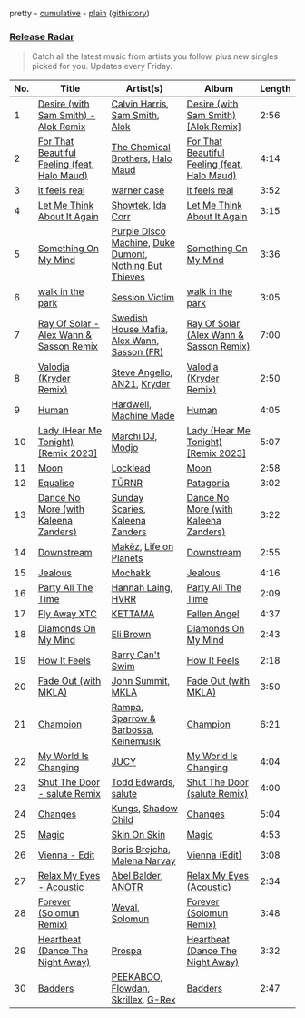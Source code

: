 pretty - [cumulative](/playlists/cumulative/Release%20Radar.md) - [plain](/playlists/plain/37i9dQZEVXbsudmxBFKW7G) ([githistory](https://github.githistory.xyz/vitokorn/spotify-playlist-archive/blob/master/playlists/plain/37i9dQZEVXbsudmxBFKW7G))

### [Release Radar](https://open.spotify.com/playlist/37i9dQZEVXbsudmxBFKW7G)

> Catch all the latest music from artists you follow, plus new singles picked for you. Updates every Friday.

| No. | Title | Artist(s) | Album | Length |
|---|---|---|---|---|
| 1 | [Desire (with Sam Smith) - Alok Remix](https://open.spotify.com/track/7qyoYlYSgfeTqAqJXmoIKe) | [Calvin Harris](https://open.spotify.com/artist/7CajNmpbOovFoOoasH2HaY), [Sam Smith](https://open.spotify.com/artist/2wY79sveU1sp5g7SokKOiI), [Alok](https://open.spotify.com/artist/0NGAZxHanS9e0iNHpR8f2W) | [Desire (with Sam Smith) [Alok Remix]](https://open.spotify.com/album/46I5OWuJfe8XtaRaofQbv4) | 2:56 |
| 2 | [For That Beautiful Feeling (feat. Halo Maud)](https://open.spotify.com/track/2n4x0OcDCR9Yu2ITLdMV48) | [The Chemical Brothers](https://open.spotify.com/artist/1GhPHrq36VKCY3ucVaZCfo), [Halo Maud](https://open.spotify.com/artist/6PXvOmtayxXQNE9stTpRMs) | [For That Beautiful Feeling (feat. Halo Maud)](https://open.spotify.com/album/0JXtCG4sfKstaP9UaptpHk) | 4:14 |
| 3 | [it feels real](https://open.spotify.com/track/3kgNRurynTVCh9jZF9XqVw) | [warner case](https://open.spotify.com/artist/106OuakzOxxbXTuigEEf01) | [it feels real](https://open.spotify.com/album/2GTTmltk8bAe1YfNiqsoMI) | 3:52 |
| 4 | [Let Me Think About It Again](https://open.spotify.com/track/4J4Fk7x2y8jQBxm332n0oY) | [Showtek](https://open.spotify.com/artist/3gk0OYeLFWYupGFRHqLSR7), [Ida Corr](https://open.spotify.com/artist/30ut8L4gmEz4vNr1zNhpbh) | [Let Me Think About It Again](https://open.spotify.com/album/5BiDACecOtLeeDR7ElF7zz) | 3:15 |
| 5 | [Something On My Mind](https://open.spotify.com/track/7uEvezzgCoYmqRDloOXUSR) | [Purple Disco Machine](https://open.spotify.com/artist/2WBJQGf1bT1kxuoqziH5g4), [Duke Dumont](https://open.spotify.com/artist/61lyPtntblHJvA7FMMhi7E), [Nothing But Thieves](https://open.spotify.com/artist/1kDGbuxWknIKx4FlgWxiSp) | [Something On My Mind](https://open.spotify.com/album/6lZn8FBB0UFVyGBhvv5FQ8) | 3:36 |
| 6 | [walk in the park](https://open.spotify.com/track/5O3GznAgkjc07BtlE9Xq9r) | [Session Victim](https://open.spotify.com/artist/4Hl6TEQAFgH0XrZq4f8okX) | [walk in the park](https://open.spotify.com/album/3VkEwSXBTttuyUQNwICwIK) | 3:05 |
| 7 | [Ray Of Solar - Alex Wann & Sasson Remix](https://open.spotify.com/track/7kPUvwFtA9e1COxyyNrvpR) | [Swedish House Mafia](https://open.spotify.com/artist/1h6Cn3P4NGzXbaXidqURXs), [Alex Wann](https://open.spotify.com/artist/6PTNNcLg90Kkl89JcEwKhT), [Sasson (FR)](https://open.spotify.com/artist/6wG0hZz1XJNZEDaNUyfpSa) | [Ray Of Solar (Alex Wann & Sasson Remix)](https://open.spotify.com/album/4LCdaNUBthKh1YeP7ouz7k) | 7:00 |
| 8 | [Valodja (Kryder Remix)](https://open.spotify.com/track/4D2PtwM3U40QFFBA62I49P) | [Steve Angello](https://open.spotify.com/artist/4FqPRilb0Ja0TKG3RS3y4s), [AN21](https://open.spotify.com/artist/3wPBMtzFP84b7UN786Sxhn), [Kryder](https://open.spotify.com/artist/1xfLBmx0n8DQri9HxJsq9O) | [Valodja (Kryder Remix)](https://open.spotify.com/album/6slfAHmFXzRaUVUDxcbi7p) | 2:50 |
| 9 | [Human](https://open.spotify.com/track/5i9khhoOkeogB49q54KOIz) | [Hardwell](https://open.spotify.com/artist/6BrvowZBreEkXzJQMpL174), [Machine Made](https://open.spotify.com/artist/56J7OPV77W9hMJQIRtvaBB) | [Human](https://open.spotify.com/album/7brW7G3kHHkhr3eu838HhH) | 4:05 |
| 10 | [Lady (Hear Me Tonight) [Remix 2023]](https://open.spotify.com/track/4pJIkxkrjqeKDhRAzQhkXO) | [Marchi DJ](https://open.spotify.com/artist/3zl3jdz46t0ZCaokvQ3zeV), [Modjo](https://open.spotify.com/artist/0AkpPlFLnr0VQwZQeMGht0) | [Lady (Hear Me Tonight) [Remix 2023]](https://open.spotify.com/album/5spPwWCcjfJGqLQreI4vRW) | 5:07 |
| 11 | [Moon](https://open.spotify.com/track/181XnwgJTJpeKkpS2zQOAF) | [Locklead](https://open.spotify.com/artist/14X4Rn0s4EuGtizL0l8IIw) | [Moon](https://open.spotify.com/album/1Qy0K3GpyxtAyG2u4s53VH) | 2:58 |
| 12 | [Equalise](https://open.spotify.com/track/69BDapFdrLb2dy7vIM7WBn) | [TŪRNR](https://open.spotify.com/artist/5w8pUtzfP4vtDMAKGWx5jd) | [Patagonia](https://open.spotify.com/album/3aGyJcwpAetKS4ZT4AT75p) | 3:02 |
| 13 | [Dance No More (with Kaleena Zanders)](https://open.spotify.com/track/5IkqbeN8L6DC9kRA7Hp64t) | [Sunday Scaries](https://open.spotify.com/artist/0PavAVTZWBEpaj4iJdKCyj), [Kaleena Zanders](https://open.spotify.com/artist/0Sz2jslaxjcw2VM5zYh2jK) | [Dance No More (with Kaleena Zanders)](https://open.spotify.com/album/3QOx2Pb0YAOD48iVQOAqjA) | 3:22 |
| 14 | [Downstream](https://open.spotify.com/track/0XfRQzFsLzWuVeJh3iX5Tw) | [Makèz](https://open.spotify.com/artist/0jJ2FmezizVLUIll3rbXmE), [Life on Planets](https://open.spotify.com/artist/2EtksajEPOMDkyVKMZi1eO) | [Downstream](https://open.spotify.com/album/0brBvk7cCEKV8merp6uy8Z) | 2:55 |
| 15 | [Jealous](https://open.spotify.com/track/5Ir9mqfAUnXkSkXHF1yvM0) | [Mochakk](https://open.spotify.com/artist/0rTh1tAdrEbdKZBTiiAQSo) | [Jealous](https://open.spotify.com/album/4Kka250AUtEvx1XUuoNHfZ) | 4:16 |
| 16 | [Party All The Time](https://open.spotify.com/track/49iD1q5Z58aEDqCemEXpS1) | [Hannah Laing](https://open.spotify.com/artist/1QEd635szhierW6gzRiS1o), [HVRR](https://open.spotify.com/artist/3F3QWH7UilOE5tiKzAzgde) | [Party All The Time](https://open.spotify.com/album/4quE07XoEsKoWZpiCRCtlq) | 2:09 |
| 17 | [Fly Away XTC](https://open.spotify.com/track/5G4sUncALYICBJzxsRBrhn) | [KETTAMA](https://open.spotify.com/artist/3an9rnsXKPCAMlZgH4A0n4) | [Fallen Angel](https://open.spotify.com/album/5eKWupqx2kfK4w9eEmUn6n) | 4:37 |
| 18 | [Diamonds On My Mind](https://open.spotify.com/track/3pe4058Edv0vzn0gsCzKZx) | [Eli Brown](https://open.spotify.com/artist/5lVNSw2GPci8kebrAQpZqU) | [Diamonds On My Mind](https://open.spotify.com/album/2cjFlAPzP1ZfwClg2U7r0k) | 2:43 |
| 19 | [How It Feels](https://open.spotify.com/track/2DSQvvaojC1yu5phfWDKuB) | [Barry Can't Swim](https://open.spotify.com/artist/0vTVU0KH0CVzijsoKGsTPl) | [How It Feels](https://open.spotify.com/album/320rO6gCDoi1IOWMdthaZp) | 2:18 |
| 20 | [Fade Out (with MKLA)](https://open.spotify.com/track/6gs5VDiNpbBfXHsAj2c9SB) | [John Summit](https://open.spotify.com/artist/7kNqXtgeIwFtelmRjWv205), [MKLA](https://open.spotify.com/artist/57Vnemieu10x71jR2UWc4o) | [Fade Out (with MKLA)](https://open.spotify.com/album/5TEJE30uV9JsEqO5oJGRtE) | 3:50 |
| 21 | [Champion](https://open.spotify.com/track/4jyh0DRepnfq6yLKXEPQv2) | [Rampa](https://open.spotify.com/artist/08jywfUS0hp8XYlYs0cvz8), [Sparrow & Barbossa](https://open.spotify.com/artist/3c1sTwL4HuWkrciiKHpnmx), [Keinemusik](https://open.spotify.com/artist/26WKgv73kRHD0gEDKD1i8j) | [Champion](https://open.spotify.com/album/2EmksNEKe2Fxg5xqIaJ8ai) | 6:21 |
| 22 | [My World Is Changing](https://open.spotify.com/track/5aXvaKSGVpRwSqOsU4upvd) | [JUCY](https://open.spotify.com/artist/0aj1hC1KnHjRyAJNGRtirY) | [My World Is Changing](https://open.spotify.com/album/39HyUZPWJBsLc8kxpoYHnU) | 4:04 |
| 23 | [Shut The Door - salute Remix](https://open.spotify.com/track/182BiSzDT2SlO05U9DOAKq) | [Todd Edwards](https://open.spotify.com/artist/6MFopqejpmTUUZlcRmGzgg), [salute](https://open.spotify.com/artist/1np8xozf7ATJZDi9JX8Dx5) | [Shut The Door (salute Remix)](https://open.spotify.com/album/7xrjDdxxlySEroUObWMGuv) | 4:00 |
| 24 | [Changes](https://open.spotify.com/track/7K2yIbJIanAThF37SlxPey) | [Kungs](https://open.spotify.com/artist/7keGfmQR4X5w0two1xKZ7d), [Shadow Child](https://open.spotify.com/artist/0tMr0e1EQZ0Vci7EHz2bM9) | [Changes](https://open.spotify.com/album/62sLTTuUdEYDnVHCdp3poe) | 5:04 |
| 25 | [Magic](https://open.spotify.com/track/02IwpmWcx201kEvq51NA8s) | [Skin On Skin](https://open.spotify.com/artist/5mnxMXIM6BNhVVTXnBatKa) | [Magic](https://open.spotify.com/album/3JIB4mCyKaYhxuxyp31vcJ) | 4:53 |
| 26 | [Vienna - Edit](https://open.spotify.com/track/3a9Db9EqzCZG7RiJlaeiX1) | [Boris Brejcha](https://open.spotify.com/artist/6caPJFLv1wesmM7gwK1ACy), [Malena Narvay](https://open.spotify.com/artist/6mL3mccPFjmWrHUTC2Cm3i) | [Vienna (Edit)](https://open.spotify.com/album/1BgyJPvK4xVLYfmIEoH6Ju) | 3:08 |
| 27 | [Relax My Eyes - Acoustic](https://open.spotify.com/track/39djZU2zAkfI8wKQj9lA7h) | [Abel Balder](https://open.spotify.com/artist/0jqbEIAvdjUOi5Za48pzQG), [ANOTR](https://open.spotify.com/artist/4p5WgeiPSPpqPDs7T6OkWf) | [Relax My Eyes (Acoustic)](https://open.spotify.com/album/1wFXdJ5LBDiaKOV4teqa2H) | 2:34 |
| 28 | [Forever (Solomun Remix)](https://open.spotify.com/track/6Y99Pdmhbg5GhAAxwjcbhR) | [Weval](https://open.spotify.com/artist/12tZvy2xFpWSkuJ3FsfisZ), [Solomun](https://open.spotify.com/artist/5wJK4kQAkVGjqM9x46KQOC) | [Forever (Solomun Remix)](https://open.spotify.com/album/09rft4QsmOVsaUzJjGrZOb) | 3:48 |
| 29 | [Heartbeat (Dance The Night Away)](https://open.spotify.com/track/4r9RxOUirxXfipfRlGNp8A) | [Prospa](https://open.spotify.com/artist/6HabM2PUM519iIxervGWSb) | [Heartbeat (Dance The Night Away)](https://open.spotify.com/album/02CO58Fe0jl6IHqYb807Nb) | 3:32 |
| 30 | [Badders](https://open.spotify.com/track/4zbInBD4rY7tYPJ16LVxdh) | [PEEKABOO](https://open.spotify.com/artist/4Ok1Cm5YX5StCQZgH0r2xF), [Flowdan](https://open.spotify.com/artist/07CimrZi5vs9iEao47TNQ4), [Skrillex](https://open.spotify.com/artist/5he5w2lnU9x7JFhnwcekXX), [G-Rex](https://open.spotify.com/artist/0ZpPLGn0OkRMl2Y9Twn16K) | [Badders](https://open.spotify.com/album/0K5ljicneNOkdgx2rNxYBv) | 2:47 |